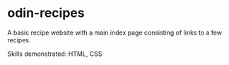 # odin-recipes

A basic recipe website with a main index page consisting of links to a few recipes.

Skills demonstrated: HTML, CSS